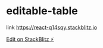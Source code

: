 # editable-table
link https://react-q14sqy.stackblitz.io

[Edit on StackBlitz ⚡️](https://stackblitz.com/edit/react-q14sqy)
